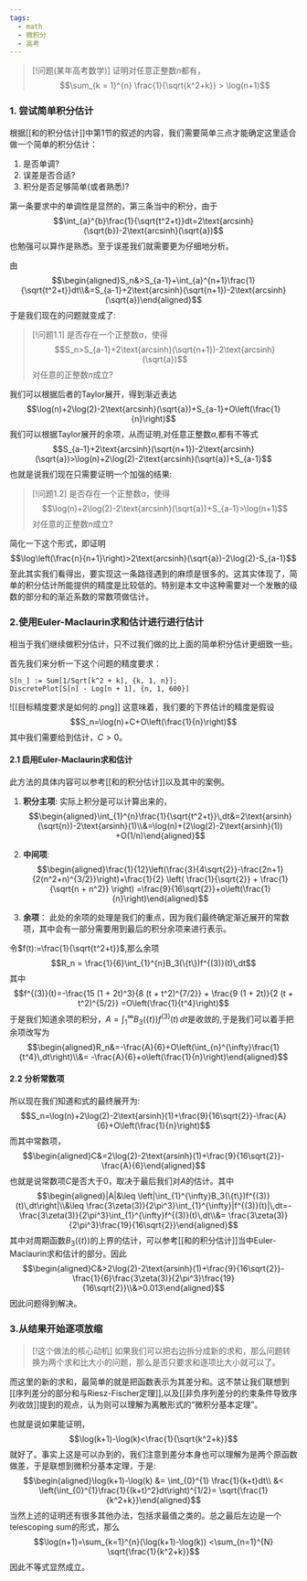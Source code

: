 ```yaml
---
tags:
  - math
  - 微积分
  - 高考
---
```


> [!问题(某年高考数学)]
> 证明对任意正整数$n$都有，$$\sum_{k = 1}^{n} \frac{1}{\sqrt{k^2+k}} > \log(n+1)$$

### 1. 尝试简单积分估计

根据[[和的积分估计]]中第1节的叙述的内容，我们需要简单三点才能确定这里适合做一个简单的积分估计：
1. 是否单调?
2. 误差是否合适?
3. 积分是否足够简单(或者熟悉)?

第一条要求中的单调性是显然的，第三条当中的积分，由于$$\int_{a}^{b}\frac{1}{\sqrt{t^2+t}}dt=2\text{arcsinh}(\sqrt{b})-2\text{arcsinh}(\sqrt{a})$$也勉强可以算作是熟悉。至于误差我们就需要更为仔细地分析。

由$$\begin{aligned}S_n&>S_{a-1}+\int_{a}^{n+1}\frac{1}{\sqrt{t^2+t}}dt\\&=S_{a-1}+2\text{arcsinh}(\sqrt{n+1})-2\text{arcsinh}(\sqrt{a})\end{aligned}$$于是我们现在的问题就变成了:
> [!问题1.1]
> 是否存在一个正整数$a$，使得$$S_n>S_{a-1}+2\text{arcsinh}(\sqrt{n+1})-2\text{arcsinh}(\sqrt{a})$$对任意的正整数$n$成立?

我们可以根据后者的Taylor展开，得到渐近表达$$\log(n)+2\log(2)-2\text{arcsinh}(\sqrt{a})+S_{a-1}+O\left(\frac{1}{n}\right)$$我们可以根据Taylor展开的余项，从而证明,对任意正整数$a$,都有不等式$$S_{a-1}+2\text{arcsinh}(\sqrt{n+1})-2\text{arcsinh}(\sqrt{a})>\log(n)+2\log(2)-2\text{arcsinh}(\sqrt{a})+S_{a-1}$$也就是说我们现在只需要证明一个加强的结果:

> [!问题1.2]
> 是否存在一个正整数$a$，使得$$\log(n)+2\log(2)-2\text{arcsinh}(\sqrt{a})+S_{a-1}>\log(n+1)$$对任意的正整数$n$成立?

简化一下这个形式，即证明$$\log\left(\frac{n}{n+1}\right)>2\text{arcsinh}(\sqrt{a})-2\log(2)-S_{a-1}$$
至此其实我们看得出，要实现这一条路径遇到的麻烦是很多的。这其实体现了，简单的积分估计所能提供的精度是比较低的。特别是本文中这种需要对一个发散的级数的部分和的渐近系数的常数项做估计。
### 2.使用Euler-Maclaurin求和估计进行进行估计

相当于我们继续做积分估计，只不过我们做的比上面的简单积分估计更细致一些。

首先我们来分析一下这个问题的精度要求：

```wolfram
S[n_] := Sum[1/Sqrt[k^2 + k], {k, 1, n}];
DiscretePlot[S[n] - Log[n + 1], {n, 1, 600}]
```

![[目标精度要求是如何的.png]]
这意味着，我们要的下界估计的精度是假设$$S_n=\log(n)+C+O\left(\frac{1}{n}\right)$$其中我们需要给到估计，$C>0$。

#### 2.1 启用Euler-Maclaurin求和估计
此方法的具体内容可以参考[[和的积分估计]]以及其中的案例。
1. **积分主项**:
实际上积分是可以计算出来的，$$\begin{aligned}\int_{1}^{n}\frac{1}{\sqrt{t^2+t}}\,dt&=2\text{arsinh}(\sqrt{n})-2\text{arsinh}(1)\\&=\log(n)+(2\log(2)-2\text{arsinh}(1)) +O(1/n)\end{aligned}$$
2. **中间项**:
$$\begin{aligned}\frac{1}{12}\left(\frac{3}{4\sqrt{2}}-\frac{2n+1}{2(n^2+n)^{3/2}}\right)+\frac{1}{2} \left( \frac{1}{\sqrt{2}} + \frac{1}{\sqrt{n + n^2}} \right)
=\frac{9}{16\sqrt{2}}+o\left(\frac{1}{n}\right)\end{aligned}$$

3. **余项**：
此处的余项的处理是我们的重点，因为我们最终确定渐近展开的常数项，其中会有一部分需要用到最后的积分余项来进行表示。

令$f(t):=\frac{1}{\sqrt{t^2+t}}$,那么余项$$R_n = \frac{1}{6}\int_{1}^{n}B_3(\{t\})f^{(3)}(t)\,dt$$
其中$$f^{(3)}(t)=-\frac{15 (1 + 2t)^3}{8 (t + t^2)^{7/2}} + \frac{9 (1 + 2t)}{2 (t + t^2)^{5/2}}
=O\left(\frac{1}{t^4}\right)$$
于是我们知道余项的积分，$A=\int_{1}^{\infty}B_3(\{t\})f^{(3)}(t)\,dt$是收敛的,于是我们可以着手把余项改写为$$\begin{aligned}R_n&=-\frac{A}{6}+O\left(\int_{n}^{\infty}\frac{1}{t^4}\,dt\right)\\&= -\frac{A}{6}+o\left(\frac{1}{n}\right)\end{aligned}$$
#### 2.2 分析常数项

所以现在我们知道和式的最终展开为:
$$S_n=\log(n)+2\log(2)-2\text{arsinh}(1)+\frac{9}{16\sqrt{2}}-\frac{A}{6}+O\left(\frac{1}{n}\right)$$
而其中常数项，$$\begin{aligned}C&=2\log(2)-2\text{arsinh}(1)+\frac{9}{16\sqrt{2}}-\frac{A}{6}\end{aligned}$$
也就是说常数项$C$是否大于0，取决于最后我们对$A$的估计。其中$$\begin{aligned}|A|&\leq \left|\int_{1}^{\infty}B_3(\{t\})f^{(3)}(t)\,dt\right|\\&\leq \frac{3\zeta(3)}{2\pi^3}\int_{1}^{\infty}|f^{(3)}(t)|\,dt=-\frac{3\zeta(3)}{2\pi^3}\int_{1}^{\infty}f^{(3)}(t)\,dt\\&= \frac{3\zeta(3)}{2\pi^3}\frac{19}{16\sqrt{2}}\end{aligned}$$其中对周期函数$B_3(\{t\})$的上界的估计，可以参考[[和的积分估计]]当中Euler-Maclaurin求和估计的部分。因此$$\begin{aligned}C&>2\log(2)-2\text{arsinh}(1)+\frac{9}{16\sqrt{2}}-\frac{1}{6}\frac{3\zeta(3)}{2\pi^3}\frac{19}{16\sqrt{2}}\\&>0.013\end{aligned}$$
因此问题得到解决。
### 3.从结果开始逐项放缩 

> [!这个做法的核心动机]
> 如果我们可以把右边拆分成新的求和，那么问题转换为两个求和比大小的问题，那么是否只要求和逐项比大小就可以了。

而这里的新的求和，最简单的就是把函数表示为其差分和。这不禁让我们联想到[[序列差分的部分和与Riesz-Fischer定理]],以及[[非负序列差分的约束条件导致序列收敛]]提到的观点，认为则可以理解为离散形式的“微积分基本定理”。

也就是说如果能证明，$$\log(k+1)-\log(k)<\frac{1}{\sqrt{k^2+k}}$$就好了。事实上这是可以办到的，我们注意到差分本身也可以理解为是两个原函数做差，于是联想到微积分基本定理，于是:
$$\begin{aligned}\log(k+1)-\log(k) &= \int_{0}^{1} \frac{1}{k+t}dt\\ &< \left(\int_{0}^{1}\frac{1}{(k+t)^2}dt\right)^{1/2}= \sqrt{\frac{1}{k^2+k}}\end{aligned}$$
当然上述的证明还有很多其他办法，包括求最值之类的。总之最后左边是一个telescoping sum的形式，那么$$\log(n+1)=\sum_{k=1}^{n}(\log(k+1)-\log(k)) <\sum_{n=1}^{N} \sqrt{\frac{1}{k^2+k}}$$
因此不等式显然成立。

